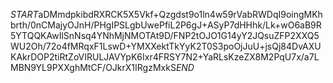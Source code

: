 $START$aDMmdpkibdRXRCK5X5Vkf+Qzgdst9o1ln4w59rVabRWDqI9oingMKhbrth/0nCMajyOJnH/PHgIPSLgbUwePfiL2P6gJ+ASyP7dHHhk/Lk+wO6aB9R5YTQQKAwIlSnNsq4YNhMjNMOTAt9D/FNP2tOJO1G14yY2JQsuZFP2XXQ5WU2Oh/72o4fMRqxF1LswD+YMXXektTkYyK2T0S3poOjJuU+jsQj84DvAXUKAkrDOP2tiRtZoVIRULJAVYpK6Ixr4FRSY7N2+YaRLsKzeZX8M2PqU7x/a7LMBN9YL9PXXghMtCF/OJkrX1IRgzMxkS$END$
